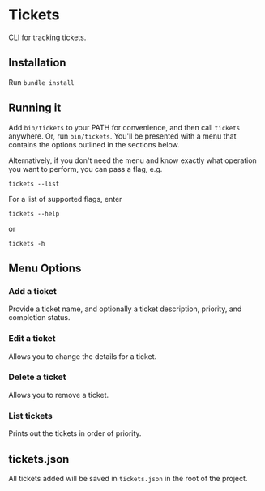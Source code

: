 # Tickets

CLI for tracking tickets.

## Installation

Run `bundle install`

## Running it

Add `bin/tickets` to your PATH for convenience, and then call `tickets` anywhere. Or, run `bin/tickets`. You'll be presented with a menu that contains the options outlined in the sections below.

Alternatively, if you don't need the menu and know exactly what operation you want to perform, you can pass a flag, e.g.

```
tickets --list
```

For a list of supported flags, enter

```
tickets --help
```

or

```
tickets -h
```

## Menu Options

### Add a ticket

Provide a ticket name, and optionally a ticket description, priority, and completion status.

### Edit a ticket

Allows you to change the details for a ticket.

### Delete a ticket

Allows you to remove a ticket.

### List tickets

Prints out the tickets in order of priority.

## tickets.json

All tickets added will be saved in `tickets.json` in the root of the project.
